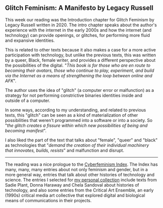 ## Glitch Feminism: A Manifesto by Legacy Russell

This week our reading was the Introduction chapter for Glitch Feminism by Legacy Russell written in 2020. The intro chapter speaks about the author's experience with the internet in the early 2000s and how the internet (and technology) can provide openings, or glitches, for performing more fluid and expansive identities.

This is related to other texts because it also makes a case for a more active participation with technology, but unlike the previous texts, this was written by a queer, Black, female writer, and provides a different perspective about the possibilities of the digital. "*This book is for those who are en route to becoming their avatars, those who continue to play, experiment, and build via the Internet as a means of strengthening the loop between online and AFK*".

The author uses the idea of "glitch" (a computer error or malfunction) as a strategy for not performing constrictive binaries identities inside and outside of a computer.

In some ways, according to my understanding, and related to previous texts, this "glitch" can be seen as a kind of materialization of other possibilities that weren't programmed into a software or into a society. So "*the glitch creates a fissure within which new possibilities of being and becoming manifest*".

I also liked the part of the text that talks about "female", "queer" and "black" as technologies that "*demand the creation of their individual machinery that innovates, builds, resists*" and malfunction and disrupt.

---
The reading was a nice prologue to the [Cyberfeminism Index](https://cyberfeminismindex.com/about/). The Index has many, many, many entries about not only feminism and gender, but in a more general way, entries that talk about other histories of technology and science. The entries I selected for [my personal collection](./cyberfeminism-index-hersan.pdf) include texts from Sadie Plant, Donna Haraway and Chela Sandoval about histories of technology, and also some entries from the Critical Art Ensemble, an early (1990s) critical media art collective that explored digital and biological means of communications in their projects.
